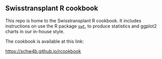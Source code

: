 ## Swisstransplant R cookbook

This repo is home to the Swisstransplant R cookbook. It includes instructions on
use the R package [`swt`](https://github.com/schw4b/swt), to produce statistics
and ggplot2 charts in our in-house style.

The cookbook is available at this link:

https://schw4b.github.io/rcookbook
